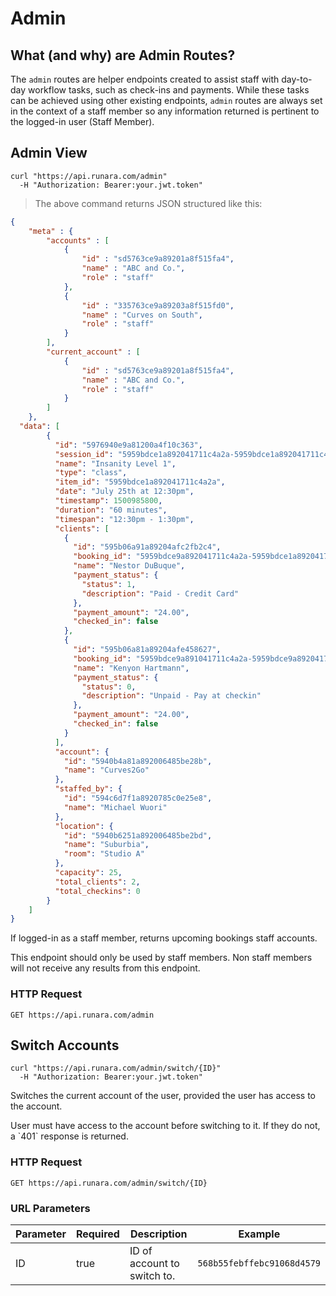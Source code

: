 # Admin

## What (and why) are Admin Routes?

The `admin` routes are helper endpoints created to assist staff with day-to-day workflow tasks, such as check-ins and payments. While these tasks can be achieved using other existing endpoints, `admin` routes are always set in the context of a staff member so any information returned is pertinent to the logged-in user (Staff Member).

## Admin View

```shell
curl "https://api.runara.com/admin"
  -H "Authorization: Bearer:your.jwt.token"
```

> The above command returns JSON structured like this:

```json
{
    "meta" : {
        "accounts" : [
            {
                "id" : "sd5763ce9a89201a8f515fa4",
                "name" : "ABC and Co.",
                "role" : "staff"
            },
            {
                "id" : "335763ce9a89203a8f515fd0",
                "name" : "Curves on South",
                "role" : "staff"
            }
        ],
        "current_account" : [
            {
                "id" : "sd5763ce9a89201a8f515fa4",
                "name" : "ABC and Co.",
                "role" : "staff"
            }            
        ]
    },
  "data": [
        {
          "id": "5976940e9a81200a4f10c363",
          "session_id": "5959bdce1a892041711c4a2a-5959bdce1a892041711c4a2d-1500985800",
          "name": "Insanity Level 1",
          "type": "class",
          "item_id": "5959bdce1a892041711c4a2a",
          "date": "July 25th at 12:30pm",
          "timestamp": 1500985800,
          "duration": "60 minutes",
          "timespan": "12:30pm - 1:30pm",
          "clients": [
            {
              "id": "595b06a91a89204afc2fb2c4",
              "booking_id": "5959bdce9a892041711c4a2a-5959bdce1a892041711c4a2d-1500985800",
              "name": "Nestor DuBuque",
              "payment_status": {
                "status": 1,
                "description": "Paid - Credit Card"
              },
              "payment_amount": "24.00",
              "checked_in": false
            },
            {
              "id": "595b06a81a89204afe458627",
              "booking_id": "5959bdce9a891041711c4a2a-5959bdce9a892041711c4a2d-1500985800",
              "name": "Kenyon Hartmann",
              "payment_status": {
                "status": 0,
                "description": "Unpaid - Pay at checkin"
              },
              "payment_amount": "24.00",
              "checked_in": false
            }
          ],
          "account": {
            "id": "5940b4a81a892006485be28b",
            "name": "Curves2Go"
          },
          "staffed_by": {
            "id": "594c6d7f1a8920785c0e25e8",
            "name": "Michael Wuori"
          },
          "location": {
            "id": "5940b6251a892006485be2bd",
            "name": "Suburbia",
            "room": "Studio A"
          },
          "capacity": 25,
          "total_clients": 2,
          "total_checkins": 0
        }   
    ]
}
```

If logged-in as a staff member, returns upcoming bookings staff accounts.

<aside class="notice">
This endpoint should only be used by staff members. Non staff members will not receive any results from this endpoint.
</aside>

### HTTP Request

`GET https://api.runara.com/admin`


## Switch Accounts

```shell
curl "https://api.runara.com/admin/switch/{ID}"
  -H "Authorization: Bearer:your.jwt.token"
```

Switches the current account of the user, provided the user has access to the account.

<aside class="warning">
User must have access to the account before switching to it. If they do not, a `401` response is returned.
</aside>

### HTTP Request

`GET https://api.runara.com/admin/switch/{ID}`

### URL Parameters

Parameter | Required | Description | Example
--------- | -------- | ----------- | -----------
ID | true | ID of account to switch to. | `568b55febffebc91068d4579`
